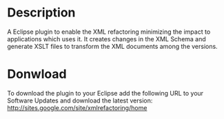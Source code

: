 # Description #

A Eclipse plugin to enable the XML refactoring minimizing the impact to applications which uses it. It creates changes in the XML Schema and generate XSLT files to transform the XML documents among the versions.

# Donwload #

To download the plugin to your Eclipse add the following URL to your Software Updates and download the latest version:
http://sites.google.com/site/xmlrefactoring/home
